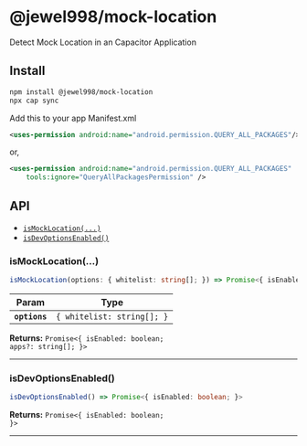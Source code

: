 # @jewel998/mock-location

Detect Mock Location in an Capacitor Application

## Install

```bash
npm install @jewel998/mock-location
npx cap sync
```

Add this to your app Manifest.xml

```xml
<uses-permission android:name="android.permission.QUERY_ALL_PACKAGES"/>
```
or,

```xml
<uses-permission android:name="android.permission.QUERY_ALL_PACKAGES"
    tools:ignore="QueryAllPackagesPermission" />
```

## API

<docgen-index>

* [`isMockLocation(...)`](#ismocklocation)
* [`isDevOptionsEnabled()`](#isdevoptionsenabled)

</docgen-index>

<docgen-api>
<!--Update the source file JSDoc comments and rerun docgen to update the docs below-->

### isMockLocation(...)

```typescript
isMockLocation(options: { whitelist: string[]; }) => Promise<{ isEnabled: boolean; apps?: string[]; }>
```

| Param         | Type                                  |
| ------------- | ------------------------------------- |
| **`options`** | <code>{ whitelist: string[]; }</code> |

**Returns:** <code>Promise&lt;{ isEnabled: boolean; apps?: string[]; }&gt;</code>

--------------------


### isDevOptionsEnabled()

```typescript
isDevOptionsEnabled() => Promise<{ isEnabled: boolean; }>
```

**Returns:** <code>Promise&lt;{ isEnabled: boolean; }&gt;</code>

--------------------

</docgen-api>
